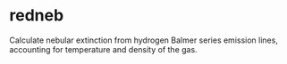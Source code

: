 # redneb
Calculate nebular extinction from hydrogen Balmer series emission lines, accounting for temperature and density of the gas.
